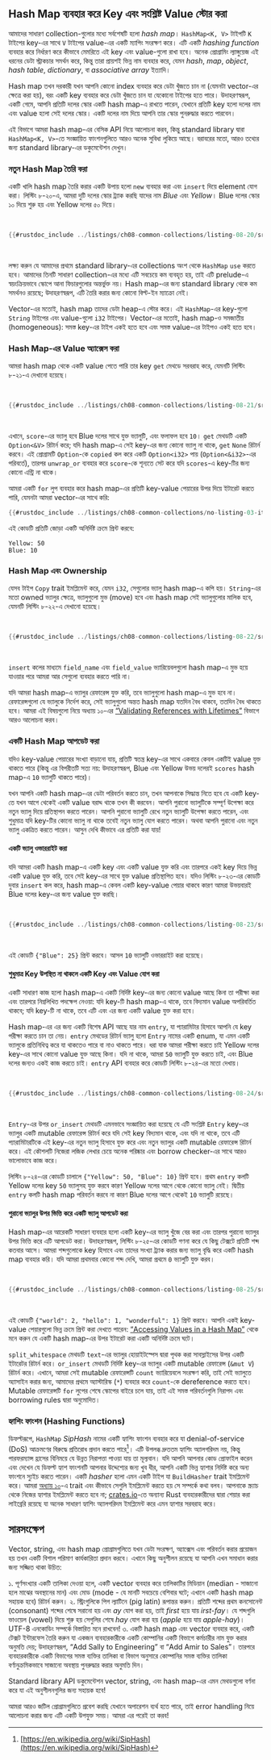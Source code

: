 ## Hash Map ব্যবহার করে Key এবং সংশ্লিষ্ট Value স্টোর করা

আমাদের সাধারণ collection-গুলোর মধ্যে সর্বশেষটি হলো _hash map_। `HashMap<K, V>` টাইপটি `K` টাইপের key-এর সাথে `V` টাইপের value-এর একটি ম্যাপিং সংরক্ষণ করে। এটি একটি _hashing function_ ব্যবহার করে নির্ধারণ করে কীভাবে মেমরিতে এই key এবং value-গুলো রাখা হবে। অনেক প্রোগ্রামিং ল্যাঙ্গুয়েজ এই ধরনের ডেটা স্ট্রাকচার সমর্থন করে, কিন্তু তারা প্রায়শই ভিন্ন নাম ব্যবহার করে, যেমন _hash_, _map_, _object_, _hash table_, _dictionary_, বা _associative array_ ইত্যাদি।

Hash map তখন দরকারী যখন আপনি কোনো index ব্যবহার করে ডেটা খুঁজতে চান না (যেমনটা vector-এর ক্ষেত্রে করা হয়), বরং একটি key ব্যবহার করে ডেটা খুঁজতে চান যা যেকোনো টাইপের হতে পারে। উদাহরণস্বরূপ, একটি গেমে, আপনি প্রতিটি দলের স্কোর একটি hash map-এ রাখতে পারেন, যেখানে প্রতিটি key হলো দলের নাম এবং value হলো সেই দলের স্কোর। একটি দলের নাম দিয়ে আপনি তার স্কোর পুনরুদ্ধার করতে পারবেন।

এই বিভাগে আমরা hash map-এর বেসিক API নিয়ে আলোচনা করব, কিন্তু standard library দ্বারা `HashMap<K, V>`-তে সংজ্ঞায়িত ফাংশনগুলিতে আরও অনেক সুবিধা লুকিয়ে আছে। বরাবরের মতো, আরও তথ্যের জন্য standard library-এর ডকুমেন্টেশন দেখুন।

### নতুন Hash Map তৈরি করা

একটি খালি hash map তৈরি করার একটি উপায় হলো `new` ব্যবহার করা এবং `insert` দিয়ে element যোগ করা। লিস্টিং ৮-২০-এ, আমরা দুটি দলের স্কোর ট্র্যাক করছি যাদের নাম _Blue_ এবং _Yellow_। Blue দলের স্কোর ১০ দিয়ে শুরু হয় এবং Yellow দলের ৫০ দিয়ে।

<Listing number="8-20" caption="একটি নতুন hash map তৈরি করা এবং কিছু key ও value যুক্ত করা">

```rust
{{#rustdoc_include ../listings/ch08-common-collections/listing-08-20/src/main.rs:here}}
```

</Listing>

লক্ষ্য করুন যে আমাদের প্রথমে standard library-এর collections অংশ থেকে `HashMap` `use` করতে হবে। আমাদের তিনটি সাধারণ collection-এর মধ্যে এটি সবচেয়ে কম ব্যবহৃত হয়, তাই এটি prelude-এ স্বয়ংক্রিয়ভাবে স্কোপে আনা ফিচারগুলোর অন্তর্ভুক্ত নয়। Hash map-এর জন্য standard library থেকে কম সমর্থনও রয়েছে; উদাহরণস্বরূপ, এটি তৈরি করার জন্য কোনো বিল্ট-ইন ম্যাক্রো নেই।

Vector-এর মতোই, hash map তাদের ডেটা heap-এ স্টোর করে। এই `HashMap`-এর key-গুলো `String` টাইপের এবং value-গুলো `i32` টাইপের। Vector-এর মতোই, hash map-ও সমজাতীয় (homogeneous): সমস্ত key-এর টাইপ একই হতে হবে এবং সমস্ত value-এর টাইপও একই হতে হবে।

### Hash Map-এর Value অ্যাক্সেস করা

আমরা hash map থেকে একটি value পেতে পারি তার key `get` মেথডে সরবরাহ করে, যেমনটি লিস্টিং ৮-২১-এ দেখানো হয়েছে।

<Listing number="8-21" caption="Hash map-এ সংরক্ষিত Blue দলের স্কোর অ্যাক্সেস করা">

```rust
{{#rustdoc_include ../listings/ch08-common-collections/listing-08-21/src/main.rs:here}}
```

</Listing>

এখানে, `score`-এর ভ্যালু হবে Blue দলের সাথে যুক্ত ভ্যালুটি, এবং ফলাফল হবে `10`। `get` মেথডটি একটি `Option<&V>` রিটার্ন করে; যদি hash map-এ সেই key-এর জন্য কোনো ভ্যালু না থাকে, `get` `None` রিটার্ন করবে। এই প্রোগ্রামটি `Option`-কে `copied` কল করে একটি `Option<i32>` পায় (`Option<&i32>`-এর পরিবর্তে), তারপর `unwrap_or` ব্যবহার করে `score`-কে শূন্যতে সেট করে যদি `scores`-এ key-টির জন্য কোনো এন্ট্রি না থাকে।

আমরা একটি `for` লুপ ব্যবহার করে hash map-এর প্রতিটি key-value পেয়ারের উপর দিয়ে ইটারেট করতে পারি, যেমনটা আমরা vector-এর সাথে করি:

```rust
{{#rustdoc_include ../listings/ch08-common-collections/no-listing-03-iterate-over-hashmap/src/main.rs:here}}
```

এই কোডটি প্রতিটি জোড়া একটি অনির্দিষ্ট ক্রমে প্রিন্ট করবে:

```text
Yellow: 50
Blue: 10
```

### Hash Map এবং Ownership

যেসব টাইপ `Copy` trait ইমপ্লিমেন্ট করে, যেমন `i32`, সেগুলোর ভ্যালু hash map-এ কপি হয়। `String`-এর মতো owned ভ্যালুর ক্ষেত্রে, ভ্যালুগুলো মুভ (move) হবে এবং hash map সেই ভ্যালুগুলোর মালিক হবে, যেমনটি লিস্টিং ৮-২২-এ দেখানো হয়েছে।

<Listing number="8-22" caption="দেখানো হচ্ছে যে key এবং value একবার hash map-এ যুক্ত হলে তার মালিকানা hash map-এর হয়ে যায়">

```rust
{{#rustdoc_include ../listings/ch08-common-collections/listing-08-22/src/main.rs:here}}
```

</Listing>

`insert` কলের মাধ্যমে `field_name` এবং `field_value` ভ্যারিয়েবলগুলো hash map-এ মুভ হয়ে যাওয়ার পরে আমরা আর সেগুলো ব্যবহার করতে পারি না।

যদি আমরা hash map-এ ভ্যালুর রেফারেন্স যুক্ত করি, তবে ভ্যালুগুলো hash map-এ মুভ হবে না। রেফারেন্সগুলো যে ভ্যালুকে নির্দেশ করে, সেই ভ্যালুগুলো অন্তত hash map যতদিন বৈধ থাকবে, ততদিন বৈধ থাকতে হবে। আমরা এই বিষয়গুলো নিয়ে অধ্যায় ১০-এর [“Validating References with Lifetimes”][validating-references-with-lifetimes]<!-- ignore --> বিভাগে আরও আলোচনা করব।

### একটি Hash Map আপডেট করা

যদিও key-value পেয়ারের সংখ্যা বাড়ানো যায়, প্রতিটি স্বতন্ত্র key-এর সাথে একবারে কেবল একটিই value যুক্ত থাকতে পারে (কিন্তু এর বিপরীতটি সত্য নয়: উদাহরণস্বরূপ, Blue এবং Yellow উভয় দলেরই `scores` hash map-এ `10` ভ্যালুটি থাকতে পারে)।

যখন আপনি একটি hash map-এর ডেটা পরিবর্তন করতে চান, তখন আপনাকে সিদ্ধান্ত নিতে হবে যে একটি key-তে যখন আগে থেকেই একটি value বরাদ্দ থাকে তখন কী করবেন। আপনি পুরানো ভ্যালুটিকে সম্পূর্ণ উপেক্ষা করে নতুন ভ্যালু দিয়ে প্রতিস্থাপন করতে পারেন। আপনি পুরানো ভ্যালুটি রেখে নতুন ভ্যালুটি উপেক্ষা করতে পারেন, এবং শুধুমাত্র যদি key-টির কোনো ভ্যালু না থাকে তবেই নতুন ভ্যালু যোগ করতে পারেন। অথবা আপনি পুরানো এবং নতুন ভ্যালু একত্রিত করতে পারেন। আসুন দেখি কীভাবে এর প্রতিটি করা যায়!

#### একটি ভ্যালু ওভাররাইট করা

যদি আমরা একটি hash map-এ একটি key এবং একটি value যুক্ত করি এবং তারপরে একই key দিয়ে ভিন্ন একটি value যুক্ত করি, তবে সেই key-এর সাথে যুক্ত value প্রতিস্থাপিত হবে। যদিও লিস্টিং ৮-২৩-এর কোডটি দুবার `insert` কল করে, hash map-এ কেবল একটি key-value পেয়ার থাকবে কারণ আমরা উভয়বারই Blue দলের key-এর জন্য value যুক্ত করছি।

<Listing number="8-23" caption="একটি নির্দিষ্ট key-এর সাথে সংরক্ষিত ভ্যালু প্রতিস্থাপন করা">

```rust
{{#rustdoc_include ../listings/ch08-common-collections/listing-08-23/src/main.rs:here}}
```

</Listing>

এই কোডটি `{"Blue": 25}` প্রিন্ট করবে। আসল `10` ভ্যালুটি ওভাররাইট করা হয়েছে।

<!-- Old headings. Do not remove or links may break. -->

<a id="only-inserting-a-value-if-the-key-has-no-value"></a>

#### শুধুমাত্র Key উপস্থিত না থাকলে একটি Key এবং Value যোগ করা

একটি সাধারণ কাজ হলো hash map-এ একটি নির্দিষ্ট key-এর জন্য কোনো value আছে কিনা তা পরীক্ষা করা এবং তারপরে নিম্নলিখিত পদক্ষেপ নেওয়া: যদি key-টি hash map-এ থাকে, তবে বিদ্যমান value অপরিবর্তিত থাকবে; যদি key-টি না থাকে, তবে এটি এবং এর জন্য একটি value যুক্ত করা হবে।

Hash map-এর এর জন্য একটি বিশেষ API আছে যার নাম `entry`, যা প্যারামিটার হিসাবে আপনি যে key পরীক্ষা করতে চান তা নেয়। `entry` মেথডের রিটার্ন ভ্যালু হলো `Entry` নামের একটি enum, যা এমন একটি ভ্যালুকে প্রতিনিধিত্ব করে যা থাকতেও পারে বা নাও থাকতে পারে। ধরা যাক আমরা পরীক্ষা করতে চাই Yellow দলের key-এর সাথে কোনো value যুক্ত আছে কিনা। যদি না থাকে, আমরা `50` ভ্যালুটি যুক্ত করতে চাই, এবং Blue দলের জন্যও একই কাজ করতে চাই। `entry` API ব্যবহার করে কোডটি লিস্টিং ৮-২৪-এর মতো দেখায়।

<Listing number="8-24" caption="`entry` মেথড ব্যবহার করে শুধুমাত্র key-এর কোনো ভ্যালু না থাকলে যুক্ত করা">

```rust
{{#rustdoc_include ../listings/ch08-common-collections/listing-08-24/src/main.rs:here}}
```

</Listing>

`Entry`-এর উপর `or_insert` মেথডটি এমনভাবে সংজ্ঞায়িত করা হয়েছে যে এটি সংশ্লিষ্ট `Entry` key-এর ভ্যালুর একটি mutable রেফারেন্স রিটার্ন করে যদি সেই key বিদ্যমান থাকে, এবং যদি না থাকে, তবে এটি প্যারামিটারটিকে এই key-এর নতুন ভ্যালু হিসাবে যুক্ত করে এবং নতুন ভ্যালুর একটি mutable রেফারেন্স রিটার্ন করে। এই কৌশলটি নিজেরা লজিক লেখার চেয়ে অনেক পরিষ্কার এবং borrow checker-এর সাথে আরও ভালোভাবে কাজ করে।

লিস্টিং ৮-২৪-এর কোডটি চালালে `{"Yellow": 50, "Blue": 10}` প্রিন্ট হবে। প্রথম `entry` কলটি Yellow দলের key `50` ভ্যালুসহ যুক্ত করবে কারণ Yellow দলের আগে থেকে কোনো ভ্যালু নেই। দ্বিতীয় `entry` কলটি hash map পরিবর্তন করবে না কারণ Blue দলের আগে থেকেই `10` ভ্যালুটি রয়েছে।

#### পুরানো ভ্যালুর উপর ভিত্তি করে একটি ভ্যালু আপডেট করা

Hash map-এর আরেকটি সাধারণ ব্যবহার হলো একটি key-এর ভ্যালু খুঁজে বের করা এবং তারপর পুরানো ভ্যালুর উপর ভিত্তি করে এটি আপডেট করা। উদাহরণস্বরূপ, লিস্টিং ৮-২৫-এর কোডটি গণনা করে যে কিছু টেক্সটে প্রতিটি শব্দ কতবার আসে। আমরা শব্দগুলোকে key হিসাবে এবং তাদের সংখ্যা ট্র্যাক করার জন্য ভ্যালু বৃদ্ধি করে একটি hash map ব্যবহার করি। যদি আমরা প্রথমবার কোনো শব্দ দেখি, আমরা প্রথমে `0` ভ্যালুটি যুক্ত করব।

<Listing number="8-25" caption="শব্দ এবং তাদের সংখ্যা সংরক্ষণ করে একটি hash map ব্যবহার করে শব্দের সংঘটন গণনা করা">

```rust
{{#rustdoc_include ../listings/ch08-common-collections/listing-08-25/src/main.rs:here}}
```

</Listing>

এই কোডটি `{"world": 2, "hello": 1, "wonderful": 1}` প্রিন্ট করবে। আপনি একই key-value পেয়ারগুলো ভিন্ন ক্রমে প্রিন্ট করা দেখতে পারেন: [“Accessing Values in a Hash Map”][access]<!-- ignore --> থেকে মনে করুন যে একটি hash map-এর উপর ইটারেট করা একটি অনির্দিষ্ট ক্রমে ঘটে।

`split_whitespace` মেথডটি `text`-এর ভ্যালুর হোয়াইটস্পেস দ্বারা পৃথক করা সাবস্লাইসের উপর একটি ইটারেটর রিটার্ন করে। `or_insert` মেথডটি নির্দিষ্ট key-এর ভ্যালুর একটি mutable রেফারেন্স (`&mut V`) রিটার্ন করে। এখানে, আমরা সেই mutable রেফারেন্সটি `count` ভ্যারিয়েবলে সংরক্ষণ করি, তাই সেই ভ্যালুতে অ্যাসাইন করার জন্য, আমাদের প্রথমে অ্যাস্টারিস্ক (`*`) ব্যবহার করে `count`-কে dereference করতে হবে। Mutable রেফারেন্সটি `for` লুপের শেষে স্কোপের বাইরে চলে যায়, তাই এই সমস্ত পরিবর্তনগুলি নিরাপদ এবং borrowing rules দ্বারা অনুমোদিত।

### হ্যাশিং ফাংশন (Hashing Functions)

ডিফল্টরূপে, `HashMap` _SipHash_ নামের একটি হ্যাশিং ফাংশন ব্যবহার করে যা denial-of-service (DoS) আক্রমণের বিরুদ্ধে প্রতিরোধ প্রদান করতে পারে[^siphash]<!-- ignore -->। এটি উপলব্ধ দ্রুততম হ্যাশিং অ্যালগরিদম নয়, কিন্তু পারফরম্যান্স হ্রাসের বিনিময়ে যে উন্নত নিরাপত্তা পাওয়া যায় তা মূল্যবান। যদি আপনি আপনার কোড প্রোফাইল করেন এবং দেখেন যে ডিফল্ট হ্যাশ ফাংশনটি আপনার উদ্দেশ্যের জন্য খুব ধীর, আপনি একটি ভিন্ন হ্যাশার নির্দিষ্ট করে অন্য ফাংশনে স্যুইচ করতে পারেন। একটি _hasher_ হলো এমন একটি টাইপ যা `BuildHasher` trait ইমপ্লিমেন্ট করে। আমরা [অধ্যায় ১০][traits]<!-- ignore -->-এ trait এবং কীভাবে সেগুলি ইমপ্লিমেন্ট করতে হয় সে সম্পর্কে কথা বলব। আপনাকে স্ক্র্যাচ থেকে নিজের হ্যাশার ইমপ্লিমেন্ট করতে হবে না; [crates.io](https://crates.io/)<!-- ignore -->-তে অন্যান্য Rust ব্যবহারকারীদের দ্বারা শেয়ার করা লাইব্রেরি রয়েছে যা অনেক সাধারণ হ্যাশিং অ্যালগরিদম ইমপ্লিমেন্ট করে এমন হ্যাশার সরবরাহ করে।

[^siphash]: [https://en.wikipedia.org/wiki/SipHash](https://en.wikipedia.org/wiki/SipHash)

## সারসংক্ষেপ

Vector, string, এবং hash map প্রোগ্রামগুলিতে যখন ডেটা সংরক্ষণ, অ্যাক্সেস এবং পরিবর্তন করার প্রয়োজন হয় তখন একটি বিশাল পরিমাণ কার্যকারিতা প্রদান করবে। এখানে কিছু অনুশীলন রয়েছে যা আপনি এখন সমাধান করার জন্য সজ্জিত থাকা উচিত:

১. পূর্ণসংখ্যার একটি তালিকা দেওয়া হলে, একটি vector ব্যবহার করে তালিকাটির মিডিয়ান (median - সাজানো হলে মাঝের অবস্থানের মান) এবং মোড (mode - যে মানটি সবচেয়ে বেশিবার ঘটে; এখানে একটি hash map সহায়ক হবে) রিটার্ন করুন।
২. স্ট্রিংগুলিকে পিগ ল্যাটিনে (pig latin) রূপান্তর করুন। প্রতিটি শব্দের প্রথম কনসোনেন্ট (consonant) শব্দের শেষে সরানো হয় এবং _ay_ যোগ করা হয়, তাই _first_ হয়ে যায় _irst-fay_। যে শব্দগুলি ভাওয়েল (vowel) দিয়ে শুরু হয় সেগুলির শেষে _hay_ যোগ করা হয় (_apple_ হয়ে যায় _apple-hay_)। UTF-8 এনকোডিং সম্পর্কে বিস্তারিত মনে রাখবেন!
৩. একটি hash map এবং vector ব্যবহার করে, একটি টেক্সট ইন্টারফেস তৈরি করুন যা একজন ব্যবহারকারীকে একটি কোম্পানির একটি বিভাগে কর্মচারীর নাম যুক্ত করার অনুমতি দেয়; উদাহরণস্বরূপ, “Add Sally to Engineering” বা “Add Amir to Sales”। তারপরে ব্যবহারকারীকে একটি বিভাগের সমস্ত ব্যক্তির তালিকা বা বিভাগ অনুসারে কোম্পানির সমস্ত ব্যক্তির তালিকা বর্ণানুক্রমিকভাবে সাজানো অবস্থায় পুনরুদ্ধার করার অনুমতি দিন।

Standard library API ডকুমেন্টেশন vector, string, এবং hash map-এর এমন মেথডগুলো বর্ণনা করে যা এই অনুশীলনগুলির জন্য সহায়ক হবে!

আমরা আরও জটিল প্রোগ্রামগুলিতে প্রবেশ করছি যেখানে অপারেশন ব্যর্থ হতে পারে, তাই error handling নিয়ে আলোচনা করার জন্য এটি একটি উপযুক্ত সময়। আমরা এর পরেই তা করব!

[validating-references-with-lifetimes]: ch10-03-lifetime-syntax.html#validating-references-with-lifetimes
[access]: #accessing-values-in-a-hash-map
[traits]: ch10-02-traits.html